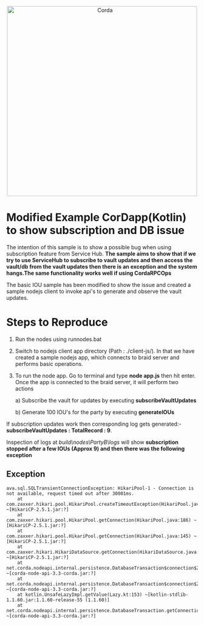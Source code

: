 <p align="center">
  <img src="https://www.corda.net/wp-content/uploads/2016/11/fg005_corda_b.png" alt="Corda" width="500">
</p>

# Modified Example CorDapp(Kotlin) to show subscription and DB issue

The intention of this sample is to show a possible bug when using subscription feature from Service Hub. **The sample aims to show that if we try to use ServiceHub to subscribe to vault updates and then access the vault/db from the vault updates then there is an exception and the system hangs.The same functionality works well if using CordaRPCOps**

The basic IOU sample has been modified to show the issue and created a sample nodejs client to invoke api's to generate and observe the vault updates.

# Steps to Reproduce
1. Run the nodes using runnodes.bat
2. Switch to nodejs client app directory (Path : ./client-js/). In that we have created a sample nodejs app, which connects to braid server and performs basic operations.
3. To run the node app. Go to terminal and type **node app.js** then hit enter. Once the app is connected to the braid server, it will perform two actions
   
   a) Subscribe the vault for updates by executing **subscribeVaultUpdates**
   
   b) Generate 100 IOU's for the party by executing **generateIOUs**


If subscription updates work then corresponding log gets generated:-  **subscribeVaultUpdates : TotalRecord : 9**.

Inspection of logs at _build\nodes\PartyB\logs_ will show **subscription stopped after a few IOUs (Approx 9) and then there was the following exception**

## Exception
```
ava.sql.SQLTransientConnectionException: HikariPool-1 - Connection is not available, request timed out after 30001ms.
	at com.zaxxer.hikari.pool.HikariPool.createTimeoutException(HikariPool.java:548) ~[HikariCP-2.5.1.jar:?]
	at com.zaxxer.hikari.pool.HikariPool.getConnection(HikariPool.java:186) ~[HikariCP-2.5.1.jar:?]
	at com.zaxxer.hikari.pool.HikariPool.getConnection(HikariPool.java:145) ~[HikariCP-2.5.1.jar:?]
	at com.zaxxer.hikari.HikariDataSource.getConnection(HikariDataSource.java:83) ~[HikariCP-2.5.1.jar:?]
	at net.corda.nodeapi.internal.persistence.DatabaseTransaction$connection$2.invoke(DatabaseTransaction.kt:24) ~[corda-node-api-3.3-corda.jar:?]
	at net.corda.nodeapi.internal.persistence.DatabaseTransaction$connection$2.invoke(DatabaseTransaction.kt:16) ~[corda-node-api-3.3-corda.jar:?]
	at kotlin.UnsafeLazyImpl.getValue(Lazy.kt:153) ~[kotlin-stdlib-1.1.60.jar:1.1.60-release-55 (1.1.60)]
	at net.corda.nodeapi.internal.persistence.DatabaseTransaction.getConnection(DatabaseTransaction.kt) ~[corda-node-api-3.3-corda.jar:?]
```
